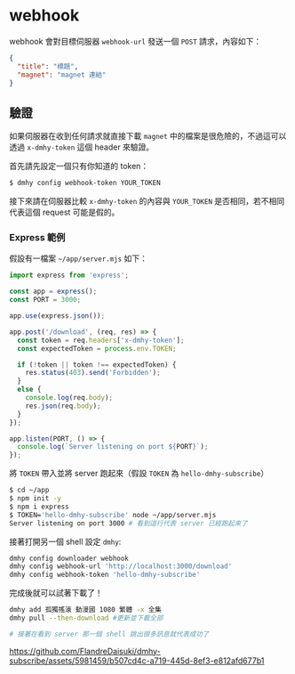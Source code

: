 # webhook

webhook 會對目標伺服器 `webhook-url` 發送一個 `POST` 請求，內容如下：

```json
{
  "title": "標題",
  "magnet": "magnet 連結"
}
```

## 驗證

如果伺服器在收到任何請求就直接下載 `magnet` 中的檔案是很危險的，不過這可以透過 `x-dmhy-token` 這個 header 來驗證。

首先請先設定一個只有你知道的 token：

```bash
$ dmhy config webhook-token YOUR_TOKEN
```

接下來請在伺服器比較 `x-dmhy-token` 的內容與 `YOUR_TOKEN` 是否相同，若不相同代表這個 request 可能是假的。

### Express 範例

假設有一檔案 `~/app/server.mjs` 如下：

```js
import express from 'express';

const app = express();
const PORT = 3000;

app.use(express.json());

app.post('/download', (req, res) => {
  const token = req.headers['x-dmhy-token'];
  const expectedToken = process.env.TOKEN;

  if (!token || token !== expectedToken) {
    res.status(403).send('Forbidden');
  }
  else {
    console.log(req.body);
    res.json(req.body);
  }
});

app.listen(PORT, () => {
  console.log(`Server listening on port ${PORT}`);
});
```

將 `TOKEN` 帶入並將 server 跑起來（假設 `TOKEN` 為 `hello-dmhy-subscribe`）

```sh
$ cd ~/app
$ npm init -y
$ npm i express
$ TOKEN='hello-dmhy-subscribe' node ~/app/server.mjs
Server listening on port 3000 # 看到這行代表 server 已經跑起來了
```

接著打開另一個 shell 設定 `dmhy`:

```sh
dmhy config downloader webhook
dmhy config webhook-url 'http://localhost:3000/download'
dmhy config webhook-token 'hello-dmhy-subscribe'
```

完成後就可以試著下載了！

```sh
dmhy add 孤獨搖滾 動漫國 1080 繁體 -x 全集
dmhy pull --then-download #更新並下載全部

# 接著在看到 server 那一個 shell 跳出很多訊息就代表成功了
```

<!-- markdownlint-disable-next-line no-bare-urls -->
https://github.com/FlandreDaisuki/dmhy-subscribe/assets/5981459/b507cd4c-a719-445d-8ef3-e812afd677b1
